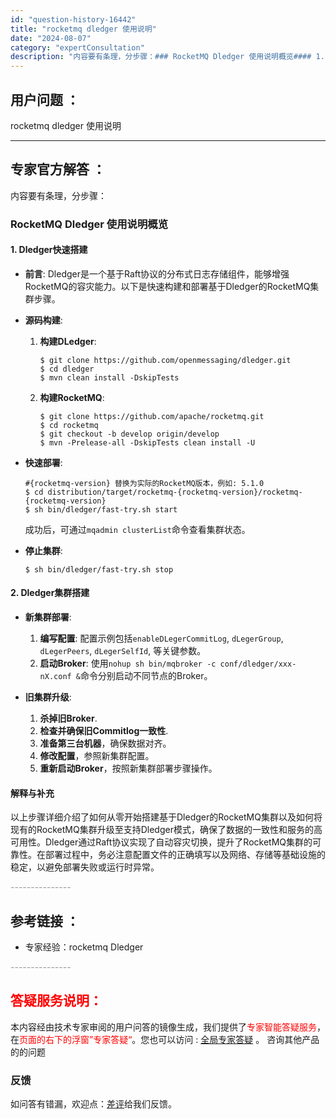 ```yaml
---
id: "question-history-16442"
title: "rocketmq dledger 使用说明"
date: "2024-08-07"
category: "expertConsultation"
description: "内容要有条理，分步骤：### RocketMQ Dledger 使用说明概览#### 1. **Dledger快速搭建**   - **前言**: Dledger是一个基于Raft协议的分布式日志存储组件，能够增强RocketMQ的容灾能力。以下是快速构建和部署基于Dledger的RocketMQ集"
---
```


## 用户问题 ： 
 rocketmq dledger 使用说明  

---------------
## 专家官方解答 ：

内容要有条理，分步骤：

### RocketMQ Dledger 使用说明概览

#### 1. **Dledger快速搭建**
   - **前言**: Dledger是一个基于Raft协议的分布式日志存储组件，能够增强RocketMQ的容灾能力。以下是快速构建和部署基于Dledger的RocketMQ集群步骤。
   
   - **源码构建**:
     1. **构建DLedger**: 
        ```shell
        $ git clone https://github.com/openmessaging/dledger.git
        $ cd dledger
        $ mvn clean install -DskipTests
        ```
     2. **构建RocketMQ**: 
        ```shell
        $ git clone https://github.com/apache/rocketmq.git
        $ cd rocketmq
        $ git checkout -b develop origin/develop
        $ mvn -Prelease-all -DskipTests clean install -U
        ```
        
   - **快速部署**: 
     ```shell
     #{rocketmq-version} 替换为实际的RocketMQ版本，例如: 5.1.0
     $ cd distribution/target/rocketmq-{rocketmq-version}/rocketmq-{rocketmq-version}
     $ sh bin/dledger/fast-try.sh start
     ```
     成功后，可通过`mqadmin clusterList`命令查看集群状态。

   - **停止集群**: 
     ```shell
     $ sh bin/dledger/fast-try.sh stop
     ```

#### 2. **Dledger集群搭建**
   - **新集群部署**:
     1. **编写配置**: 配置示例包括`enableDLegerCommitLog`, `dLegerGroup`, `dLegerPeers`, `dLegerSelfId`, 等关键参数。
     2. **启动Broker**: 使用`nohup sh bin/mqbroker -c conf/dledger/xxx-nX.conf &`命令分别启动不同节点的Broker。
     
   - **旧集群升级**:
     1. **杀掉旧Broker**.
     2. **检查并确保旧Commitlog一致性**.
     3. **准备第三台机器**，确保数据对齐。
     4. **修改配置**，参照新集群配置。
     5. **重新启动Broker**，按照新集群部署步骤操作。

#### 解释与补充
以上步骤详细介绍了如何从零开始搭建基于Dledger的RocketMQ集群以及如何将现有的RocketMQ集群升级至支持Dledger模式，确保了数据的一致性和服务的高可用性。Dledger通过Raft协议实现了自动容灾切换，提升了RocketMQ集群的可靠性。在部署过程中，务必注意配置文件的正确填写以及网络、存储等基础设施的稳定，以避免部署失败或运行时异常。


<font color="#949494">---------------</font> 


## 参考链接 ：

* 专家经验：rocketmq Dledger 


 <font color="#949494">---------------</font> 
 


## <font color="#FF0000">答疑服务说明：</font> 

本内容经由技术专家审阅的用户问答的镜像生成，我们提供了<font color="#FF0000">专家智能答疑服务</font>，在<font color="#FF0000">页面的右下的浮窗”专家答疑“</font>。您也可以访问 : [全局专家答疑](https://answer.opensource.alibaba.com/docs/intro) 。 咨询其他产品的的问题

### 反馈
如问答有错漏，欢迎点：[差评](https://ai.nacos.io/user/feedbackByEnhancerGradePOJOID?enhancerGradePOJOId=16443)给我们反馈。
